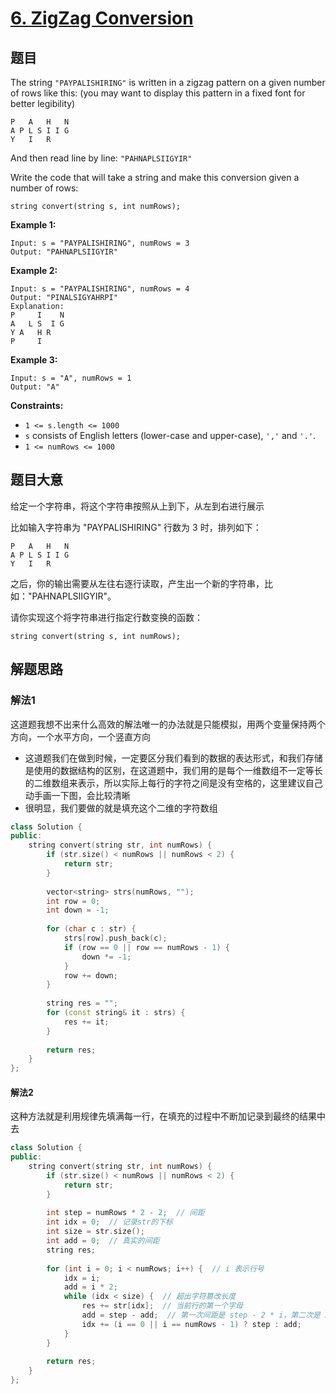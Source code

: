 # [6. ZigZag Conversion](https://leetcode.com/problems/zigzag-conversion/)

## 题目

The string `"PAYPALISHIRING"` is written in a zigzag pattern on a given number of rows like this: (you may want to display this pattern in a fixed font for better legibility)

```
P   A   H   N
A P L S I I G
Y   I   R
```

And then read line by line: `"PAHNAPLSIIGYIR"`

Write the code that will take a string and make this conversion given a number of rows:

```
string convert(string s, int numRows);
```

 

**Example 1:**

```
Input: s = "PAYPALISHIRING", numRows = 3
Output: "PAHNAPLSIIGYIR"
```

**Example 2:**

```
Input: s = "PAYPALISHIRING", numRows = 4
Output: "PINALSIGYAHRPI"
Explanation:
P     I    N
A   L S  I G
Y A   H R
P     I
```

**Example 3:**

```
Input: s = "A", numRows = 1
Output: "A"
```

 

**Constraints:**

- `1 <= s.length <= 1000`
- `s` consists of English letters (lower-case and upper-case), `','` and `'.'`.
- `1 <= numRows <= 1000`

## 题目大意

给定一个字符串，将这个字符串按照从上到下，从左到右进行展示

比如输入字符串为 "PAYPALISHIRING" 行数为 3 时，排列如下：

````P   A   H   N
P   A   H   N
A P L S I I G
Y   I   R
````

之后，你的输出需要从左往右逐行读取，产生出一个新的字符串，比如："PAHNAPLSIIGYIR"。

请你实现这个将字符串进行指定行数变换的函数：

`string convert(string s, int numRows);`

## 解题思路

### 解法1

这道题我想不出来什么高效的解法唯一的办法就是只能模拟，用两个变量保持两个方向，一个水平方向，一个竖直方向

* 这道题我们在做到时候，一定要区分我们看到的数据的表达形式，和我们存储是使用的数据结构的区别，在这道题中，我们用的是每个一维数组不一定等长的二维数组来表示，所以实际上每行的字符之间是没有空格的，这里建议自己动手画一下图，会比较清晰
* 很明显，我们要做的就是填充这个二维的字符数组

````c++
class Solution {
public:
    string convert(string str, int numRows) {
        if (str.size() < numRows || numRows < 2) {
            return str;
        }
        
        vector<string> strs(numRows, "");
        int row = 0;
        int down = -1;
        
        for (char c : str) {
            strs[row].push_back(c);
            if (row == 0 || row == numRows - 1) {
                down *= -1;
            }
            row += down;
        }
        
        string res = "";
        for (const string& it : strs) {
            res += it;
        }
        
        return res;
    }
};
````

#### 解法2

这种方法就是利用规律先填满每一行，在填充的过程中不断加记录到最终的结果中去

````c++
class Solution {
public:
    string convert(string str, int numRows) {
        if (str.size() < numRows || numRows < 2) {
            return str;
        }
        
        int step = numRows * 2 - 2;  // 间距
        int idx = 0;  // 记录str的下标
        int size = str.size();
        int add = 0;  // 真实的间距
        string res;
        
        for (int i = 0; i < numRows; i++) {  // i 表示行号
            idx = i;
            add = i * 2;
            while (idx < size) {  // 超出字符篡改长度
                res += str[idx];  // 当前行的第一个字母
                add = step - add;  // 第一次间距是 step - 2 * i，第二次是 2 * i
                idx += (i == 0 || i == numRows - 1) ? step : add;
            }
        }
        
        return res;
    }
};
````





